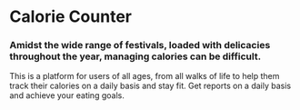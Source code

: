 # Calorie Counter

### Amidst the wide range of festivals, loaded with delicacies throughout the year, managing calories can be difficult. 
This is a platform for users of all ages, from all walks of life to help them track their calories on a daily basis and stay fit. Get reports on a daily basis and achieve your eating goals.
